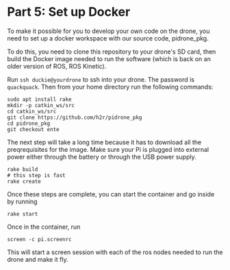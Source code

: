 # Part 5: Set up Docker

To make it possible for you to develop your own code on the drone, you
need to set up a docker workspace with our source code, pidrone_pkg.

To do this, you need to clone this repository to your drone's SD card,
then build the Docker image needed to run the software (which is back
on an older version of ROS, ROS Kinetic).

Run `ssh duckie@yourdrone` to ssh into your drone.  The password is
`quackquack`.  Then from your home directory run the following commands:


```
sudo apt install rake
mkdir -p catkin_ws/src
cd catkin_ws/src
git clone https://github.com/h2r/pidrone_pkg
cd pidrone_pkg
git checkout ente
```

The next step will take a long time because it has to download all the
preqrequisites for the image.  Make sure your Pi is plugged into
external power either through the battery or through the USB power
supply.

```
rake build
# this step is fast
rake create
```

Once these steps are complete, you can start the container and go inside by running 
```
rake start
```

Once in the container, run
```
screen -c pi.screenrc
```

This will start a screen session with each of the ros nodes needed to
run the drone and make it fly. 


